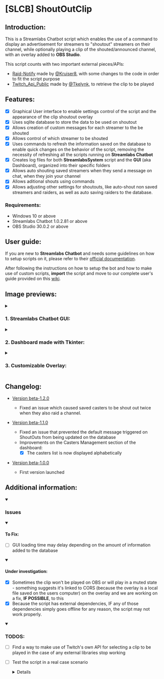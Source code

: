 # [SLCB] ShoutOutClip

## Introduction:

This is a Streamlabs Chatbot script which enables the use of a command to display an advertisement for streamers to "shoutout" streamers on their channel, while optionally playing a clip of the shouted/announced channel, with an overlay added to **OBS Studio**.

This script counts with two important external pieces/APIs:

- [Raid-Notify](https://github.com/Kruiser8/Raid-Notify) made by [@Kruiser8](https://github.com/Kruiser8), with some changes to the code in order to fit the script purpose
- [Twitch_Api_Public](https://github.com/teklynk/twitch_api_public) made by [@Tkelynk](https://github.com/teklynk), to retrieve the clip to be played

## Features:

- [x] Graphical User interface to enable settings control of the script and the appearance of the clip shoutout overlay
- [x] Uses sqlite database to store the data to be used on shoutout
- [x] Allows creation of custom messages for each streamer to the be shouted
- [x] Allows control of which streamer to be shouted
- [x] Uses commands to refresh the information saved on the database to enable quick changes on the behavior of the script, removing the necessity of refreshing all the scripts running on **Streamlabs Chatbot**
- [x] Creates log files for both **StreamlabsSystem** script and the **GUI** (aka Dashboard), organized into their specific folders
- [x] Allows auto shouting saved streamers when they send a message on chat, when they join your channel
- [x] Allows aditional shouts using commands
- [x] Allows adjusting other settings for shoutouts, like auto-shout non saved streamers and raiders, as well as auto saving raiders to the database.

### Requirements:

- Windows 10 or above
- Streamlabs Chatbot 1.0.2.81 or above
- OBS Studio 30.0.2 or above

## User guide:

If you are new to **Streamlabs Chatbot** and needs some guidelines on how to setup scripts on it, please refer to their [official documentation](https://cdn.streamlabs.com/chatbot/Documentation_Twitch.pdf).

After following the instructions on how to setup the bot and how to make use of custom scripts, **import** the script and move to our complete user's guide provided on this [wiki](https://github.com/vonschappler/SLCB-ShoutOutClip/wiki/User-Guide).

## Image previews:

<details>
<summary>

### 1. Streamlabs Chatbot GUI:

</summary>

![slcb-gui](./images/slcb.png)

</details>

<details>
<summary>

### 2. Dashboard made with Tkinter:

</summary>

![dashboard-gui](./images/dashboard.png)

</details>

<details>
<summary>

### 3. Customizable Overlay:

</summary>

![overlay](./images/overlay.png)

</details>

<!-- Other images -->

## Changelog:

- [Version beta-1.2.0](https://github.com/vonschappler/SLCB-ShoutOutClip/releases/tag/beta-1.2.0)

  - Fixed an issue which caused saved casters to be shout out twice when they also raid a channel.

- [Version beta-1.1.0](https://github.com/vonschappler/SLCB-ShoutOutClip/releases/tag/beta-1.1.0)

  - Fixed an issue that prevented the default message triggered on ShoutOuts from being updated on the database
  - Improvements on the Casters Management section of the dashboard:
    - [x] The casters list is now displayed alphabetically

- [Version beta-1.0.0](https://github.com/vonschappler/SLCB-ShoutOutClip/releases/tag/beta-1.0.0)
  - First version launched

## Additional information:

<details open>
<summary>

### Issues

</summary>

<details open>
<summary>

#### To Fix:

</summary>

- [ ] GUI loading time may delay depending on the amount of information added to the database

</details>

<details open>
<summary>

#### Under investigation:

</summary>

- [x] Sometimes the clip won't be played on OBS or will play in a muted state - something suggests it's linked to CORS (because the overlay is a local file saved on the users computer) on the overlay and we are working on a fix, **IF POSSIBLE**, to this
- [x] Because the script has external dependencies, IF any of those dependencies simply goes offline for any reason, the script may not work properly.

</details>

</details>

<details open>
<summary>

### TODOS:

</summary>

- [ ] Find a way to make use of Twitch's own API for selecting a clip to be played in the case of any external libraries stop working

- [ ] Test the script in a real case scenario
  <details>
    
    - Although the script is working as intented with fake data, some tests on real case scenarios is required before releasing the final version of it.

  </details>

</details>
